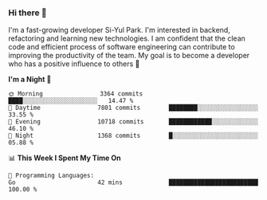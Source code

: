 ### Hi there 👋


I'm a fast-growing developer Si-Yul Park. I'm interested in backend, refactoring and learning new technologies. I am confident that the clean code and efficient process of software engineering can contribute to improving the productivity of the team. My goal is to become a developer who has a positive influence to others 🔭

<!--START_SECTION:waka-->
**I'm a Night 🦉** 

```text
🌞 Morning                3364 commits        ████░░░░░░░░░░░░░░░░░░░░░   14.47 % 
🌆 Daytime                7801 commits        ████████░░░░░░░░░░░░░░░░░   33.55 % 
🌃 Evening                10718 commits       ████████████░░░░░░░░░░░░░   46.10 % 
🌙 Night                  1368 commits        █░░░░░░░░░░░░░░░░░░░░░░░░   05.88 % 
```


📊 **This Week I Spent My Time On** 

```text
💬 Programming Languages: 
Go                       42 mins             █████████████████████████   100.00 % 
```


<!--END_SECTION:waka-->
